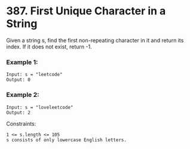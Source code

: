 # 387. First Unique Character in a String


Given a string s, find the first non-repeating character in it and return its index. If it does not exist, return -1.

 

### Example 1:
```
Input: s = "leetcode"
Output: 0
```

### Example 2:
```
Input: s = "loveleetcode"
Output: 2
 ```

Constraints:
```
1 <= s.length <= 105
s consists of only lowercase English letters.
```